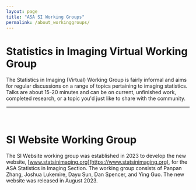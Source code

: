```yaml
---
layout: page
title: "ASA SI Working Groups"
permalink: /about_workinggroups/
---
```


Statistics in Imaging Virtual Working Group
==================

The Statistics in Imaging (Virtual) Working Group is fairly informal and aims for regular discussions on a range of topics pertaining to imaging statistics.  Talks are about 15-20 minutes and can be on current, unfinished work, completed research, or a topic you'd just like to share with the community.  

<hr style="border:1px solid #DEDEDE">

&nbsp;

SI Website Working Group
==================

The SI Website working group was established in 2023 to develop the new website, [www.statsinimaging.org](https://www.statsinimaging.org), for the ASA Statistics in Imaging Section. The working group consists of Panpan Zhang, Joshua Lukemire, Dayu Sun, Dan Spencer, and Ying Guo. The new website was released in August 2023.






